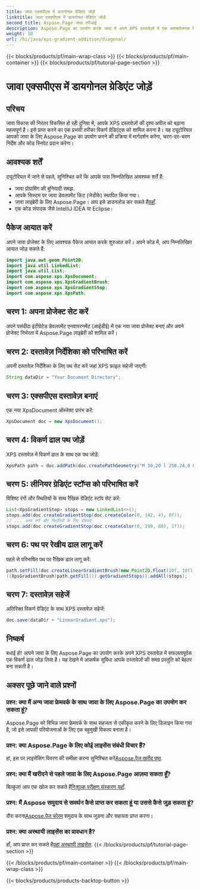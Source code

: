 ```yaml
---
title: जावा एक्सपीएस में डायगोनल ग्रेडिएंट जोड़ें
linktitle: जावा एक्सपीएस में डायगोनल ग्रेडिएंट जोड़ें
second_title: Aspose.Page जावा एपीआई
description: Aspose.Page का उपयोग करके जावा में अपने XPS दस्तावेज़ों में एक आश्चर्यजनक विकर्ण ग्रेडिएंट जोड़ने का तरीका जानें। अपनी दृश्य प्रस्तुति को सहजता से उन्नत करें।
weight: 10
url: /hi/java/xps-gradient-addition/diagonal/
---
```


{{< blocks/products/pf/main-wrap-class >}}
{{< blocks/products/pf/main-container >}}
{{< blocks/products/pf/tutorial-page-section >}}

# जावा एक्सपीएस में डायगोनल ग्रेडिएंट जोड़ें

## परिचय
जावा विकास की निरंतर विकसित हो रही दुनिया में, आपके XPS दस्तावेज़ों की दृश्य अपील को बढ़ाना महत्वपूर्ण है। इसे प्राप्त करने का एक प्रभावी तरीका विकर्ण ग्रेडिएंट्स को शामिल करना है। यह ट्यूटोरियल आपको जावा के लिए Aspose.Page का उपयोग करने की प्रक्रिया में मार्गदर्शन करेगा, चरण-दर-चरण निर्देश और कोड स्निपेट प्रदान करेगा।
## आवश्यक शर्तें
ट्यूटोरियल में जाने से पहले, सुनिश्चित करें कि आपके पास निम्नलिखित आवश्यक शर्तें हैं:
- जावा प्रोग्रामिंग की बुनियादी समझ.
- आपके सिस्टम पर जावा डेवलपमेंट किट (जेडीके) स्थापित किया गया।
-  जावा लाइब्रेरी के लिए Aspose.Page। आप इसे डाउनलोड कर सकते हैं[यहाँ](https://releases.aspose.com/page/java/).
- एक कोड संपादक जैसे IntelliJ IDEA या Eclipse।
## पैकेज आयात करें
अपने जावा प्रोजेक्ट के लिए आवश्यक पैकेज आयात करके शुरुआत करें। अपने कोड में, आप निम्नलिखित आयात जोड़ सकते हैं:
```java
import java.awt.geom.Point2D;
import java.util.LinkedList;
import java.util.List;
import com.aspose.xps.XpsDocument;
import com.aspose.xps.XpsGradientBrush;
import com.aspose.xps.XpsGradientStop;
import com.aspose.xps.XpsPath;
```
## चरण 1: अपना प्रोजेक्ट सेट करें
अपने पसंदीदा इंटीग्रेटेड डेवलपमेंट एनवायरनमेंट (आईडीई) में एक नया जावा प्रोजेक्ट बनाएं और अपने प्रोजेक्ट निर्भरता में Aspose.Page लाइब्रेरी को शामिल करें।
## चरण 2: दस्तावेज़ निर्देशिका को परिभाषित करें
अपनी दस्तावेज़ निर्देशिका के लिए पथ सेट करें जहां XPS फ़ाइल सहेजी जाएगी:
```java
String dataDir = "Your Document Directory";
```
## चरण 3: एक्सपीएस दस्तावेज़ बनाएं
एक नया XpsDocument ऑब्जेक्ट प्रारंभ करें:
```java
XpsDocument doc = new XpsDocument();
```
## चरण 4: विकर्ण ढाल पथ जोड़ें
XPS दस्तावेज़ में विकर्ण ढाल के साथ एक पथ जोड़ें:
```java
XpsPath path = doc.addPath(doc.createPathGeometry("M 30,20 l 258.24,0 0,56.64 -258.24,0 Z"));
```
## चरण 5: लीनियर ग्रेडिएंट स्टॉप्स को परिभाषित करें
विशिष्ट रंगों और स्थितियों के साथ रैखिक ग्रेडिएंट स्टॉप सेट करें:
```java
List<XpsGradientStop> stops = new LinkedList<>();
stops.add(doc.createGradientStop(doc.createColor(0, 142, 4), 0f));
// ... अन्य रंगों और स्थितियों के लिए दोहराएं
stops.add(doc.createGradientStop(doc.createColor(0, 199, 80), 1f));
```
## चरण 6: पथ पर रेखीय ढाल लागू करें
पहले से परिभाषित पथ पर रैखिक ढाल लागू करें:
```java
path.setFill(doc.createLinearGradientBrush(new Point2D.Float(10f, 10f), new Point2D.Float(228f, 100f)));
((XpsGradientBrush)path.getFill()).getGradientStops().addAll(stops);
```
## चरण 7: दस्तावेज़ सहेजें
अतिरिक्त विकर्ण ग्रेडिएंट के साथ XPS दस्तावेज़ सहेजें:
```java
doc.save(dataDir + "LinearGradient.xps");
```
## निष्कर्ष
बधाई हो! आपने जावा के लिए Aspose.Page का उपयोग करके अपने XPS दस्तावेज़ में सफलतापूर्वक एक विकर्ण ढाल जोड़ लिया है। यह देखने में आकर्षक सुविधा आपके दस्तावेज़ों की समग्र प्रस्तुति को बेहतर बना सकती है।
## अक्सर पूछे जाने वाले प्रश्नों
### प्रश्न: क्या मैं अन्य जावा फ्रेमवर्क के साथ जावा के लिए Aspose.Page का उपयोग कर सकता हूं?
Aspose.Page को विभिन्न जावा फ्रेमवर्क के साथ सहजता से एकीकृत करने के लिए डिज़ाइन किया गया है, जो इसे आपकी परियोजनाओं के लिए एक बहुमुखी विकल्प बनाता है।
### प्रश्न: क्या Aspose.Page के लिए कोई लाइसेंस संबंधी विचार हैं?
 हां, इस पर लाइसेंसिंग विवरण की समीक्षा करना सुनिश्चित करें[Aspose.पेज खरीद पृष्ठ](https://purchase.aspose.com/buy).
### प्रश्न: क्या मैं खरीदने से पहले जावा के लिए Aspose.Page आज़मा सकता हूँ?
 बिल्कुल! आप एक खोज कर सकते हैं[निःशुल्क परीक्षण संस्करण यहाँ](https://releases.aspose.com/).
### प्रश्न: मैं Aspose समुदाय से समर्थन कैसे प्राप्त कर सकता हूं या उससे कैसे जुड़ सकता हूं?
 दौरा करना[Aspose.पेज फोरम](https://forum.aspose.com/c/page/39) समुदाय के साथ जुड़ना और सहायता प्राप्त करना।
### प्रश्न: क्या अस्थायी लाइसेंस का प्रावधान है?
 हाँ, आप प्राप्त कर सकते हैं[यहां अस्थायी लाइसेंस](https://purchase.aspose.com/temporary-license/).
{{< /blocks/products/pf/tutorial-page-section >}}

{{< /blocks/products/pf/main-container >}}
{{< /blocks/products/pf/main-wrap-class >}}

{{< blocks/products/products-backtop-button >}}
